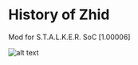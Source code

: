 # History of Zhid
Mod for S.T.A.L.K.E.R. SoC [1.00006]

![alt text](https://image.ibb.co/eaGn1H/history_of_zhid_logo.png)
